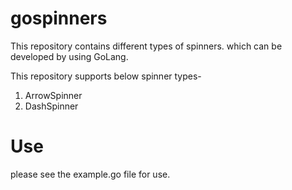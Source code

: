 # gospinners
This repository contains different types of spinners. which can be developed by using GoLang.

This repository supports below spinner types-
1) ArrowSpinner
2) DashSpinner

# Use
please see the example.go file for use.


